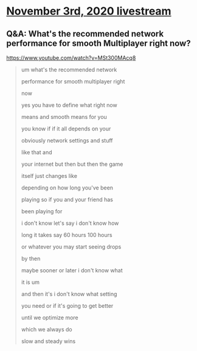 # [November 3rd, 2020 livestream](../2020-11-03.md)
## Q&A: What's the recommended network performance for smooth Multiplayer right now?
https://www.youtube.com/watch?v=MSt300MAcq8
> um what's the recommended network
> 
> performance for smooth multiplayer right
> 
> now
> 
> yes you have to define what right now
> 
> means and smooth means for you
> 
> you know if if it all depends on your
> 
> obviously network settings and stuff
> 
> like that and
> 
> your internet but then but then the game
> 
> itself just changes like
> 
> depending on how long you've been
> 
> playing so if you and your friend has
> 
> been playing for
> 
> i don't know let's say i don't know how
> 
> long it takes say 60 hours 100 hours
> 
> or whatever you may start seeing drops
> 
> by then
> 
> maybe sooner or later i don't know what
> 
> it is um
> 
> and then it's i don't know what setting
> 
> you need or if it's going to get better
> 
> until we optimize more
> 
> which we always do
> 
> slow and steady wins
> 
